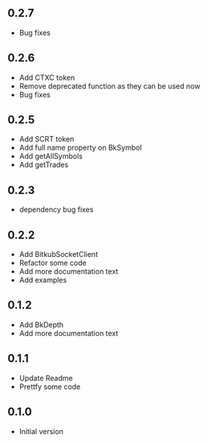 ## 0.2.7

- Bug fixes

## 0.2.6

- Add CTXC token
- Remove deprecated function as they can be used now
- Bug fixes

## 0.2.5

- Add SCRT token
- Add full name property on BkSymbol
- Add getAllSymbols
- Add getTrades

## 0.2.3

- dependency bug fixes

## 0.2.2

- Add BitkubSocketClient
- Refactor some code
- Add more documentation text
- Add examples

## 0.1.2

- Add BkDepth
- Add more documentation text

## 0.1.1

- Update Readme
- Prettfy some code

## 0.1.0

- Initial version
